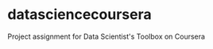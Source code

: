 datasciencecoursera
===================

Project assignment for Data Scientist's Toolbox on Coursera
